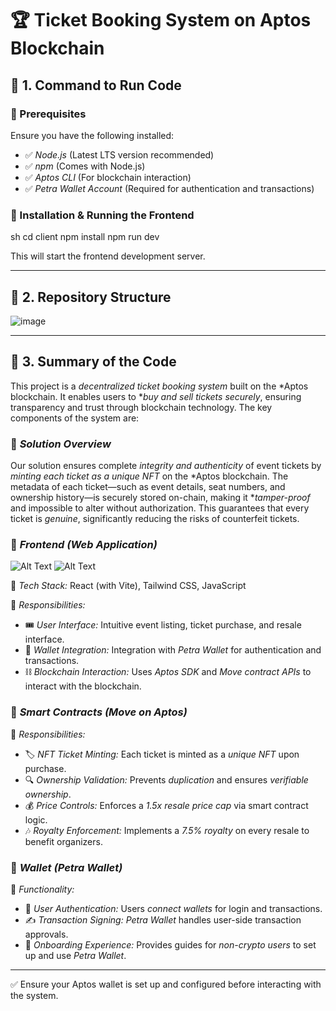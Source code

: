 # 🏆 Ticket Booking System on Aptos Blockchain

## 📌 1. Command to Run Code

### 🔹 Prerequisites
Ensure you have the following installed:
- ✅ *Node.js* (Latest LTS version recommended)
- ✅ *npm* (Comes with Node.js)
- ✅ *Aptos CLI* (For blockchain interaction)
- ✅ *Petra Wallet Account* (Required for authentication and transactions)

### 🚀 Installation & Running the Frontend
sh
cd client
npm install
npm run dev

This will start the frontend development server.

---

## 📂 2. Repository Structure
![image](https://github.com/user-attachments/assets/ed4fd6b8-ef48-45c2-b448-05c179127acd)


---

## 📝 3. Summary of the Code
This project is a *decentralized ticket booking system* built on the *Aptos blockchain. It enables users to **buy and sell tickets securely*, ensuring transparency and trust through blockchain technology. The key components of the system are:

### 🔹 *Solution Overview*
Our solution ensures complete *integrity and authenticity* of event tickets by *minting each ticket as a unique NFT* on the *Aptos blockchain. The metadata of each ticket—such as event details, seat numbers, and ownership history—is securely stored on-chain, making it **tamper-proof* and impossible to alter without authorization. This guarantees that every ticket is *genuine*, significantly reducing the risks of counterfeit tickets.

### 🎨 *Frontend (Web Application)*

![Alt Text](https://github.com/RandomYapper/CryptoKnights/blob/main/image_assets/home.jpeg)
![Alt Text](https://github.com/RandomYapper/CryptoKnights/blob/main/image_assets/Dashboard.jpeg)

📌 *Tech Stack:* React (with Vite), Tailwind CSS, JavaScript

🔹 *Responsibilities:*
- 🎟️ *User Interface:* Intuitive event listing, ticket purchase, and resale interface.
- 🔗 *Wallet Integration:* Integration with *Petra Wallet* for authentication and transactions.
- ⛓️ *Blockchain Interaction:* Uses *Aptos SDK* and *Move contract APIs* to interact with the blockchain.

### 🔗 *Smart Contracts (Move on Aptos)*
🔹 *Responsibilities:*
- 🏷 *NFT Ticket Minting:* Each ticket is minted as a *unique NFT* upon purchase.
- 🔍 *Ownership Validation:* Prevents *duplication* and ensures *verifiable ownership*.
- 💰 *Price Controls:* Enforces a *1.5x resale price cap* via smart contract logic.
- 🎶 *Royalty Enforcement:* Implements a *7.5% royalty* on every resale to benefit organizers.

### 🔑 *Wallet (Petra Wallet)*
🔹 *Functionality:*
- 🔐 *User Authentication:* Users *connect wallets* for login and transactions.
- ✍️ *Transaction Signing:* *Petra Wallet* handles user-side transaction approvals.
- 📖 *Onboarding Experience:* Provides guides for *non-crypto users* to set up and use *Petra Wallet*.

---

✅ Ensure your Aptos wallet is set up and configured before interacting with the system.
